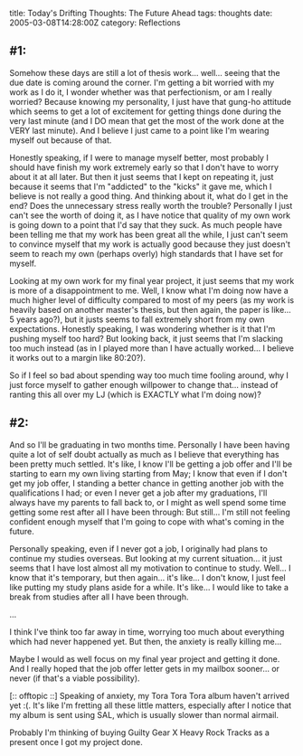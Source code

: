 title: Today's Drifting Thoughts: The Future Ahead
tags: thoughts
date: 2005-03-08T14:28:00Z
category: Reflections

## #1:

Somehow these days are still a lot of thesis work… well… seeing that the due date is coming around the corner. I'm getting a bit worried with my work as I do it, I wonder whether was that perfectionism, or am I really worried? Because knowing my personality, I just have that gung-ho attitude which seems to get a lot of excitement for getting things done during the very last minute (and I DO mean that get the most of the work done at the VERY last minute). And I believe I just came to a point like I'm wearing myself out because of that.

Honestly speaking, if I were to manage myself better, most probably I should have finish my work extremely early so that I don't have to worry about it at all later. But then it just seems that I kept on repeating it, just because it seems that I'm "addicted" to the "kicks" it gave me, which I believe is not really a good thing. And thinking about it, what do I get in the end? Does the unnecessary stress really worth the trouble? Personally I just can't see the worth of doing it, as I have notice that quality of my own work is going down to a point that I'd say that they suck. As much people have been telling me that my work has been great all the while, I just can't seem to convince myself that my work is actually good because they just doesn't seem to reach my own (perhaps overly) high standards that I have set for myself.

Looking at my own work for my final year project, it just seems that my work is more of a disappointment to me. Well, I know what I'm doing now have a much higher level of difficulty compared to most of my peers (as my work is heavily based on another master's thesis, but then again, the paper is like… 5 years ago?), but it justs seems to fall extremely short from my own expectations. Honestly speaking, I was wondering whether is it that I'm pushing myself too hard? But looking back, it just seems that I'm slacking too much instead (as in I played more than I have actually worked… I believe it works out to a margin like 80:20?).

So if I feel so bad about spending way too much time fooling around, why I just force myself to gather enough willpower to change that… instead of ranting this all over my LJ (which is EXACTLY what I'm doing now)?


## #2:

And so I'll be graduating in two months time. Personally I have been having quite a lot of self doubt actually as much as I believe that everything has been pretty much settled. It's like, I know I'll be getting a job offer and I'll be starting to earn my own living starting from May; I know that even if I don't get my job offer, I standing a better chance in getting another job with the qualifications I had; or even I never get a job after my graduations, I'll always have my parents to fall back to, or I might as well spend some time getting some rest after all I have been through: But still… I'm still not feeling confident enough myself that I'm going to cope with what's coming in the future.

Personally speaking, even if I never got a job, I originally had plans to continue my studies overseas. But looking at my current situation… it just seems that I have lost almost all my motivation to continue to study. Well… I know that it's temporary, but then again… it's like… I don't know, I just feel like putting my study plans aside for a while. It's like… I would like to take a break from studies after all I have been through.

…

I think I've think too far away in time, worrying too much about everything which had never happened yet. But then, the anxiety is really killing me…

Maybe I would as well focus on my final year project and getting it done. And I really hoped that the job offer letter gets in my mailbox sooner… or never (if that's a viable possibility).

[:: offtopic ::]
Speaking of anxiety, my Tora Tora Tora album haven't arrived yet :(. It's like I'm fretting all these little matters, especially after I notice that my album is sent using SAL, which is usually slower than normal airmail.

Probably I'm thinking of buying Guilty Gear X Heavy Rock Tracks as a present once I got my project done.
